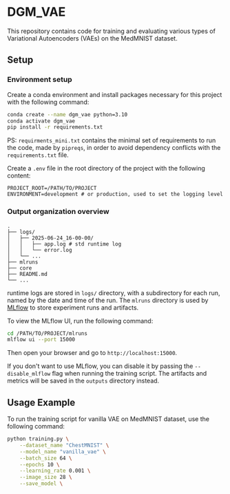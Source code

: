 # DGM_VAE

This repository contains code for training and evaluating various types of Variational Autoencoders (VAEs) on the MedMNIST dataset.

## Setup
### Environment setup
Create a conda environment and install packages necessary for this project with the following command:

```bash
conda create --name dgm_vae python=3.10
conda activate dgm_vae
pip install -r requirements.txt
```
PS: `requirments_mini.txt` contains the minimal set of requirements to run the code, made by `pipreqs`, in order to avoid dependency conflicts with the `requirements.txt` file.

Create a `.env` file in the root directory of the project with the following content:

```text
PROJECT_ROOT=/PATH/TO/PROJECT
ENVIRONMENT=development # or production, used to set the logging level
```

### Output organization overview
```text
.
├── logs/
│   ├── 2025-06-24_16-00-00/
│   │   ├── app.log # std runtime log
│   │   └── error.log 
│   └── ...
├── mlruns
├── core
├── README.md
└── ...
```
runtime logs are stored in `logs/` directory, with a subdirectory for each run, named by the date and time of the run. The `mlruns` directory is used by [MLflow](https://mlflow.org/docs/latest/ml/) to store experiment runs and artifacts.

To view the MLflow UI, run the following command:

```bash
cd /PATH/TO/PROJECT/mlruns
mlflow ui --port 15000
```

Then open your browser and go to `http://localhost:15000`.

If you don't want to use MLflow, you can disable it by passing the `--disable_mlflow` flag when running the training script. The artifacts and metrics will be saved in the `outputs` directory instead.

## Usage Example
To run the training script for vanilla VAE on MedMNIST dataset, use the following command:

```bash
python training.py \
    --dataset_name "ChestMNIST" \
    --model_name "vanilla_vae" \
    --batch_size 64 \
    --epochs 10 \
    --learning_rate 0.001 \
    --image_size 28 \
    --save_model \
    
```